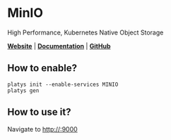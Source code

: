 # MinIO

High Performance, Kubernetes Native Object Storage

**[Website](https://min.io/)** | **[Documentation](https://docs.min.io/minio/baremetal/)** | **[GitHub](https://github.com/minio/minio)**

## How to enable?

```
platys init --enable-services MINIO
platys gen
```

## How to use it?

Navigate to <http://:9000>


